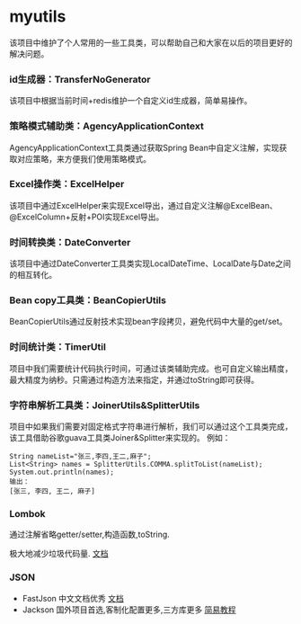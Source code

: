 # myutils
该项目中维护了个人常用的一些工具类，可以帮助自己和大家在以后的项目更好的解决问题。


### id生成器：TransferNoGenerator
该项目中根据当前时间+redis维护一个自定义id生成器，简单易操作。

### 策略模式辅助类：AgencyApplicationContext
AgencyApplicationContext工具类通过获取Spring Bean中自定义注解，实现获取对应策略，来方便我们使用策略模式。

### Excel操作类：ExcelHelper
该项目中通过ExcelHelper来实现Excel导出，通过自定义注解@ExcelBean、@ExcelColumn+反射+POI实现Excel导出。

### 时间转换类：DateConverter
该项目中通过DateConverter工具类实现LocalDateTime、LocalDate与Date之间的相互转化。

### Bean copy工具类：BeanCopierUtils
BeanCopierUtils通过反射技术实现bean字段拷贝，避免代码中大量的get/set。

### 时间统计类：TimerUtil
项目中我们需要统计代码执行时间，可通过该类辅助完成。也可自定义输出精度，最大精度为纳秒。只需通过构造方法来指定，并通过toString即可获得。

### 字符串解析工具类：JoinerUtils&SplitterUtils
项目中如果我们需要对固定格式字符串进行解析，我们可以通过这个工具类完成，该工具借助谷歌guava工具类Joiner&Splitter来实现的。
例如：
```
String nameList="张三,李四,王二,麻子";
List<String> names = SplitterUtils.COMMA.splitToList(nameList);
System.out.println(names);
输出：
[张三, 李四, 王二, 麻子]
```

### Lombok 

通过注解省略getter/setter,构造函数,toString.

极大地减少垃圾代码量.  [文档](http://jnb.ociweb.com/jnb/jnbJan2010.html)

### JSON 

- FastJson 中文文档优秀 [文档](https://github.com/Alibaba/fastjson/wiki/首页)
- Jackson 国外项目首选,客制化配置更多,三方库更多 [简易教程](https://www.mkyong.com/java/jackson-2-convert-java-object-to-from-json/)
